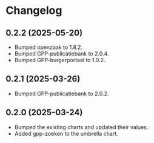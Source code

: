 # Changelog

## 0.2.2 (2025-05-20)

- Bumped openzaak to 1.8.2.
- Bumped GPP-publicatiebank to 2.0.4.
- Bumped GPP-burgerportaal to 1.0.2.

## 0.2.1 (2025-03-26)

- Bumped GPP-publicatiebank to 2.0.2.

## 0.2.0 (2025-03-24)

- Bumped the existing charts and updated their values.
- Added gpp-zoeken to the umbrella chart.